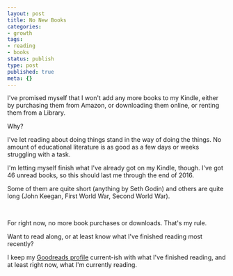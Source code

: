 ```yaml
---
layout: post
title: No New Books
categories:
- growth
tags:
- reading
- books
status: publish
type: post
published: true
meta: {}
---
```




I've promised myself that I won't add any more books to my Kindle, either by purchasing them from Amazon, or downloading them online, or renting them from a Library.



Why?



I've let reading about doing things stand in the way of doing the things. No amount of educational literature is as good as a few days or weeks struggling with a task.



I'm letting myself finish what I've already got on my Kindle, though. I've got 46 unread books, so this should last me through the end of 2016.



Some of them are quite short (anything by Seth Godin) and others are quite long (John Keegan, First World War, Second World War). 



 



For right now, no more book purchases or downloads. That's my rule. 



Want to read along, or at least know what I've finished reading most recently?



I keep my 
[Goodreads profile](https://www.goodreads.com/review/list/27372191?shelf=read&sort=date_added) current-ish with what I've finished reading, and at least right now, what I'm currently reading.
